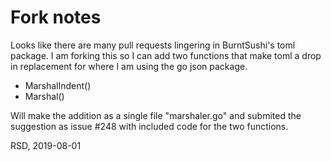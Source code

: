 
# Fork notes

Looks like there are many pull requests lingering in BurntSushi's
toml package. I am forking this so I can add two functions 
that make toml a drop in replacement for where I am using
the go json package.

+ MarshalIndent()
+ Marshal()

Will make the addition as a single file "marshaler.go" and submited
the suggestion as issue #248 with included code for the two functions.

RSD, 2019-08-01

